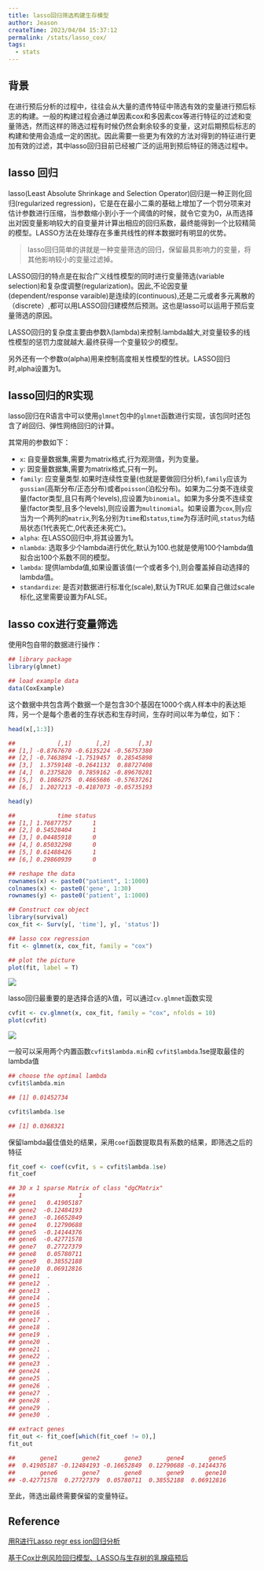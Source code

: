 ```yaml
---
title: lasso回归筛选构建生存模型
author: Jeason
createTime: 2023/04/04 15:37:12
permalink: /stats/lasso_cox/
tags:
  - stats
---
```


## 背景

在进行预后分析的过程中，往往会从大量的遗传特征中筛选有效的变量进行预后标志的构建。一般的构建过程会通过单因素cox和多因素cox等进行特征的过滤和变量筛选，然而这样的筛选过程有时候仍然会剩余较多的变量，这对后期预后标志的构建和使用会造成一定的困扰。因此需要一些更为有效的方法对得到的特征进行更加有效的过滤，其中lasso回归目前已经被广泛的运用到预后特征的筛选过程中。

## lasso 回归

lasso(Least Absolute Shrinkage and Selection Operator)回归是一种正则化回归(regularized regression)，它是在在最小二乘的基础上增加了一个罚分项来对估计参数进行压缩，当参数缩小到小于一个阈值的时候，就令它变为0，从而选择出对因变量影响较大的自变量并计算出相应的回归系数，最终能得到一个比较精简的模型。LASSO方法在处理存在多重共线性的样本数据时有明显的优势。

> lasso回归简单的讲就是一种变量筛选的回归，保留最具影响力的变量，将其他影响较小的变量过滤掉。

LASSO回归的特点是在拟合广义线性模型的同时进行变量筛选(variable selection)和复杂度调整(regularization)。因此,不论因变量(dependent/response varaible)是连续的(continuous),还是二元或者多元离散的（discrete）,都可以用LASSO回归建模然后预测。这也是lasso可以运用于预后变量筛选的原因。

LASSO回归的复杂度主要由参数λ(lambda)来控制.lambda越大,对变量较多的线性模型的惩罚力度就越大.最终获得一个变量较少的模型。

另外还有一个参数α(alpha)用来控制高度相关性模型的性状。LASSO回归时,alpha设置为1。

## lasso回归的R实现

lasso回归在R语言中可以使用`glmnet`包中的`glmnet`函数进行实现，该包同时还包含了岭回归、弹性网络回归的计算。

其常用的参数如下：

+ `x`: 自变量数据集,需要为matrix格式,行为观测值，列为变量。
+ `y`: 因变量数据集,需要为matrix格式,只有一列。
+ `family`: 应变量类型.如果时连续性变量(也就是要做回归分析),`family`应该为`gussian`(高斯分布/正态分布)或者`poisson`(泊松分布)。如果为二分类不连续变量(factor类型,且只有两个levels),应设置为`binomial`。如果为多分类不连续变量(factor类型,且多个levels),则应设置为`multinomial`。如果设置为`cox`,则`y`应当为一个两列的`matrix`,列名分别为`time`和`status`,`time`为存活时间,`status`为结局状态(1代表死亡,0代表还未死亡)。
+ `alpha`: 在LASSO回归中,将其设置为1。
+ `nlambda`: 选取多少个lambda进行优化,默认为100.也就是使用100个lambda值拟合出100个系数不同的模型。
+ `lambda`: 提供lambda值,如果设置该值(一个或者多个),则会覆盖掉自动选择的lambda值。
+ `standardize`: 是否对数据进行标准化(scale),默认为TRUE.如果自己做过scale标化,这里需要设置为FALSE。

## lasso cox进行变量筛选

使用R包自带的数据进行操作：

```r
## library package
library(glmnet)

## load example data
data(CoxExample)
```

这个数据中共包含两个数据一个是包含30个基因在1000个病人样本中的表达矩阵，另一个是每个患者的生存状态和生存时间，生存时间以年为单位，如下：

```r
head(x[,1:3])

##            [,1]       [,2]        [,3]
## [1,] -0.8767670 -0.6135224 -0.56757380
## [2,] -0.7463894 -1.7519457  0.28545898
## [3,]  1.3759148 -0.2641132  0.88727408
## [4,]  0.2375820  0.7859162 -0.89670281
## [5,]  0.1086275  0.4665686 -0.57637261
## [6,]  1.2027213 -0.4187073 -0.05735193

head(y)

##            time status
## [1,] 1.76877757      1
## [2,] 0.54528404      1
## [3,] 0.04485918      0
## [4,] 0.85032298      0
## [5,] 0.61488426      1
## [6,] 0.29860939      0

## reshape the data
rownames(x) <- paste0("patient", 1:1000)
colnames(x) <- paste0('gene', 1:30)
rownames(y) <- paste0('patient', 1:1000)

## Construct cox object
library(survival)
cox_fit <- Surv(y[, 'time'], y[, 'status'])

## lasso cox regression
fit <- glmnet(x, cox_fit, family = "cox")

## plot the picture
plot(fit, label = T)
```

![](https://cdn.jsdelivr.net/gh/Moonerss/CDN/paper/lasso_cox/fig1.png)


lasso回归最重要的是选择合适的λ值，可以通过`cv.glmnet`函数实现

```r
cvfit <- cv.glmnet(x, cox_fit, family = "cox", nfolds = 10)
plot(cvfit)
```

![](https://cdn.jsdelivr.net/gh/Moonerss/CDN/paper/lasso_cox/fig2.png)


一般可以采用两个内置函数`cvfit$lambda.min`和 `cvfit$lambda`.1se提取最佳的lambda值

```r
## choose the optimal lambda
cvfit$lambda.min

## [1] 0.01452734

cvfit$lambda.1se

## [1] 0.0368321
```

保留lambda最佳值处的结果，采用`coef`函数提取具有系数的结果，即筛选之后的特征

```r
fit_coef <- coef(cvfit, s = cvfit$lambda.1se)
fit_coef

## 30 x 1 sparse Matrix of class "dgCMatrix"
##                  1
## gene1   0.41905187
## gene2  -0.12484193
## gene3  -0.16652849
## gene4   0.12790688
## gene5  -0.14144376
## gene6  -0.42771578
## gene7   0.27727379
## gene8   0.05780711
## gene9   0.38552188
## gene10  0.06912816
## gene11  .         
## gene12  .         
## gene13  .         
## gene14  .         
## gene15  .         
## gene16  .         
## gene17  .         
## gene18  .         
## gene19  .         
## gene20  .         
## gene21  .         
## gene22  .         
## gene23  .         
## gene24  .         
## gene25  .         
## gene26  .         
## gene27  .         
## gene28  .         
## gene29  .         
## gene30  .

## extract genes
fit_out <- fit_coef[which(fit_coef != 0),]
fit_out

##       gene1       gene2       gene3       gene4       gene5 
##  0.41905187 -0.12484193 -0.16652849  0.12790688 -0.14144376 
##       gene6       gene7       gene8       gene9      gene10 
## -0.42771578  0.27727379  0.05780711  0.38552188  0.06912816
```


至此，筛选出最终需要保留的变量特征。

## Reference

[用R进行Lasso regr ess ion回归分析](http://www.360doc.com/content/19/1224/13/68068867_881784589.shtml)


[基于Cox比例风险回归模型、LASSO与生存树的乳腺癌预后](https://image.hanspub.org/Html/3-2580332_24328.htm)
